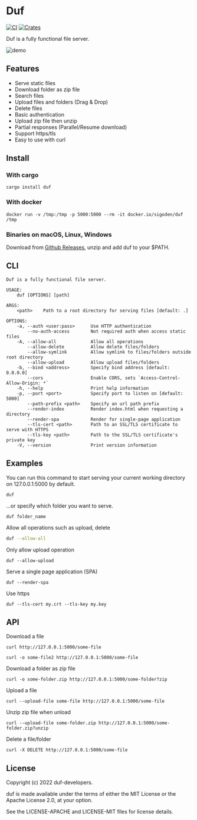 # Duf

[![CI](https://github.com/sigoden/duf/actions/workflows/ci.yaml/badge.svg)](https://github.com/sigoden/duf/actions/workflows/ci.yaml)
[![Crates](https://img.shields.io/crates/v/duf.svg)](https://crates.io/crates/duf)

Duf is a fully functional file server.

![demo](https://user-images.githubusercontent.com/4012553/171526189-09afc2de-793f-4216-b3d5-31ea408d3610.png)

## Features

- Serve static files
- Download folder as zip file
- Search files
- Upload files and folders (Drag & Drop)
- Delete files
- Basic authentication
- Upload zip file then unzip
- Partial responses (Parallel/Resume download)
- Support https/tls
- Easy to use with curl

## Install

### With cargo

```
cargo install duf
```

### With docker

```
docker run -v /tmp:/tmp -p 5000:5000 --rm -it docker.io/sigoden/duf /tmp
```

### Binaries on macOS, Linux, Windows

Download from [Github Releases](https://github.com/sigoden/duf/releases), unzip and add duf to your $PATH.

## CLI

```
Duf is a fully functional file server.

USAGE:
    duf [OPTIONS] [path]

ARGS:
    <path>    Path to a root directory for serving files [default: .]

OPTIONS:
    -a, --auth <user:pass>      Use HTTP authentication
        --no-auth-access        Not required auth when access static files
    -A, --allow-all             Allow all operations
        --allow-delete          Allow delete files/folders
        --allow-symlink         Allow symlink to files/folders outside root directory
        --allow-upload          Allow upload files/folders
    -b, --bind <address>        Specify bind address [default: 0.0.0.0]
        --cors                  Enable CORS, sets `Access-Control-Allow-Origin: *`
    -h, --help                  Print help information
    -p, --port <port>           Specify port to listen on [default: 5000]
        --path-prefix <path>    Specify an url path prefix
        --render-index          Render index.html when requesting a directory
        --render-spa            Render for single-page application
        --tls-cert <path>       Path to an SSL/TLS certificate to serve with HTTPS
        --tls-key <path>        Path to the SSL/TLS certificate's private key
    -V, --version               Print version information
```

## Examples

You can run this command to start serving your current working directory on 127.0.0.1:5000 by default.

```
duf
```

...or specify which folder you want to serve.

```
duf folder_name
```

Allow all operations such as upload, delete

```sh
duf --allow-all
```

Only allow upload operation

```
duf --allow-upload
```

Serve a single page application (SPA)

```
duf --render-spa
```

Use https

```
duf --tls-cert my.crt --tls-key my.key
```

## API

Download a file
```
curl http://127.0.0.1:5000/some-file

curl -o some-file2 http://127.0.0.1:5000/some-file
```

Download a folder as zip file

```
curl -o some-folder.zip http://127.0.0.1:5000/some-folder?zip
```

Upload a file

```
curl --upload-file some-file http://127.0.0.1:5000/some-file
```

Unzip zip file when unload

```
curl --upload-file some-folder.zip http://127.0.0.1:5000/some-folder.zip?unzip
```

Delete a file/folder

```
curl -X DELETE http://127.0.0.1:5000/some-file
```

## License

Copyright (c) 2022 duf-developers.

duf is made available under the terms of either the MIT License or the Apache License 2.0, at your option.

See the LICENSE-APACHE and LICENSE-MIT files for license details.